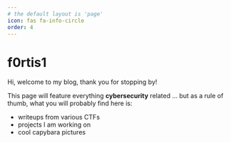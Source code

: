 ```yaml
---
# the default layout is 'page'
icon: fas fa-info-circle
order: 4
---
```


# f0rtis1


Hi, welcome to my blog, thank you for stopping by!

This page will feature everything **cybersecurity** related ... but as a rule of thumb, what you will probably find here is:
* writeups from various CTFs
* projects I am working on
* cool capybara pictures 




